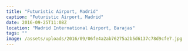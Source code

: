 ```yaml
---
title: "Futuristic Airport, Madrid"
caption: "Futuristic Airport, Madrid"
date: 2016-09-25T11:08Z
location: "Madrid International Airport, Barajas"
tags: ""
image: /assets/uploads/2016/09/06fe4a2ab76275a2b5d6137c78d9cfe7.jpg
---
```

